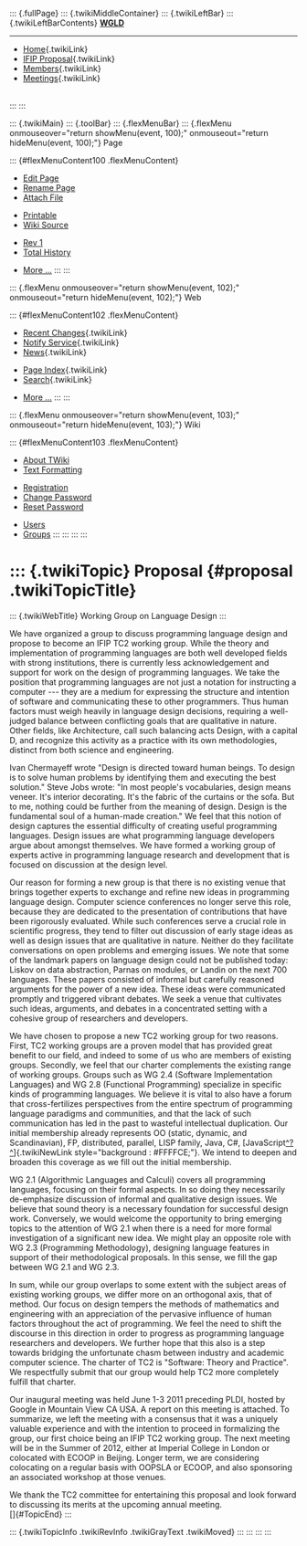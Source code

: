 ::: {.fullPage}
::: {.twikiMiddleContainer}
::: {.twikiLeftBar}
::: {.twikiLeftBarContents}
**[WGLD](http://www.program-transformation.org/view/WGLD/WebHome)**

------------------------------------------------------------------------

-   [Home](WebHome){.twikiLink}
-   [IFIP Proposal](Proposal){.twikiLink}
-   [Members](GroupMembers){.twikiLink}
-   [Meetings](Meetings){.twikiLink}

\
:::
:::

::: {.twikiMain}
::: {.toolBar}
::: {.flexMenuBar}
::: {.flexMenu onmouseover="return showMenu(event, 100);" onmouseout="return hideMenu(event, 100);"}
Page

::: {#flexMenuContent100 .flexMenuContent}
-   [Edit
    Page](http://www.program-transformation.org/edit/WGLD/Proposal?t=1536827706)
-   [Rename
    Page](http://www.program-transformation.org/rename/WGLD/Proposal)
-   [Attach
    File](http://www.program-transformation.org/attach/WGLD/Proposal)

<!-- -->

-   [Printable](http://www.program-transformation.org/view/WGLD/Proposal?skin=print.pattern)
-   [Wiki
    Source](http://www.program-transformation.org/view/WGLD/Proposal?skin=text&raw=on&contenttype=text/plain)

<!-- -->

-   [Rev
    1](http://www.program-transformation.org/view/WGLD/Proposal?rev=1.1)
-   [Total
    History](http://www.program-transformation.org/rdiff/WGLD/Proposal)

<!-- -->

-   [More
    \...](http://www.program-transformation.org/oops/WGLD/Proposal?template=oopsmore&param1=1.1&param2=1.1)
:::
:::

::: {.flexMenu onmouseover="return showMenu(event, 102);" onmouseout="return hideMenu(event, 102);"}
Web

::: {#flexMenuContent102 .flexMenuContent}
-   [Recent Changes](WebChanges){.twikiLink}
-   [Notify Service](WebNotify){.twikiLink}
-   [News](WebNews){.twikiLink}

<!-- -->

-   [Page Index](WebIndex){.twikiLink}
-   [Search](WebSearch){.twikiLink}

<!-- -->

-   [More
    \...](http://www.program-transformation.org/oops/WGLD/Proposal?template=oopsmore&param1=1.1&param2=1.1)
:::
:::

::: {.flexMenu onmouseover="return showMenu(event, 103);" onmouseout="return hideMenu(event, 103);"}
Wiki

::: {#flexMenuContent103 .flexMenuContent}
-   [About
    TWiki](http://www.program-transformation.org/view/TWiki/WebHome)
-   [Text
    Formatting](http://www.program-transformation.org/view/TWiki/TextFormattingRules)

<!-- -->

-   [Registration](http://www.program-transformation.org/view/TWiki/TWikiRegistration)
-   [Change
    Password](http://www.program-transformation.org/view/TWiki/ChangePassword)
-   [Reset
    Password](http://www.program-transformation.org/view/TWiki/ResetPassword)

<!-- -->

-   [Users](http://www.program-transformation.org/view/Main/TWikiUsers)
-   [Groups](http://www.program-transformation.org/view/Main/TWikiGroups)
:::
:::
:::
:::

::: {.twikiTopic}
Proposal {#proposal .twikiTopicTitle}
========

::: {.twikiWebTitle}
Working Group on Language Design
:::

We have organized a group to discuss programming language design and
propose to become an IFIP TC2 working group. While the theory and
implementation of programming languages are both well developed fields
with strong institutions, there is currently less acknowledgement and
support for work on the design of programming languages. We take the
position that programming languages are not just a notation for
instructing a computer --- they are a medium for expressing the
structure and intention of software and communicating these to other
programmers. Thus human factors must weigh heavily in language design
decisions, requiring a well-judged balance between conflicting goals
that are qualitative in nature. Other fields, like Architecture, call
such balancing acts Design, with a capital D, and recognize this
activity as a practice with its own methodologies, distinct from both
science and engineering.

Ivan Chermayeff wrote \"Design is directed toward human beings. To
design is to solve human problems by identifying them and executing the
best solution.\" Steve Jobs wrote: \"In most people\'s vocabularies,
design means veneer. It\'s interior decorating. It\'s the fabric of the
curtains or the sofa. But to me, nothing could be further from the
meaning of design. Design is the fundamental soul of a human-made
creation.\" We feel that this notion of design captures the essential
difficulty of creating useful programming languages. Design issues are
what programming language developers argue about amongst themselves. We
have formed a working group of experts active in programming language
research and development that is focused on discussion at the design
level.

Our reason for forming a new group is that there is no existing venue
that brings together experts to exchange and refine new ideas in
programming language design. Computer science conferences no longer
serve this role, because they are dedicated to the presentation of
contributions that have been rigorously evaluated. While such
conferences serve a crucial role in scientific progress, they tend to
filter out discussion of early stage ideas as well as design issues that
are qualitative in nature. Neither do they facilitate conversations on
open problems and emerging issues. We note that some of the landmark
papers on language design could not be published today: Liskov on data
abstraction, Parnas on modules, or Landin on the next 700 languages.
These papers consisted of informal but carefully reasoned arguments for
the power of a new idea. These ideas were communicated promptly and
triggered vibrant debates. We seek a venue that cultivates such ideas,
arguments, and debates in a concentrated setting with a cohesive group
of researchers and developers.

We have chosen to propose a new TC2 working group for two reasons.
First, TC2 working groups are a proven model that has provided great
benefit to our field, and indeed to some of us who are members of
existing groups. Secondly, we feel that our charter complements the
existing range of working groups. Groups such as WG 2.4 (Software
Implementation Languages) and WG 2.8 (Functional Programming) specialize
in specific kinds of programming languages. We believe it is vital to
also have a forum that cross-fertilizes perspectives from the entire
spectrum of programming language paradigms and communities, and that the
lack of such communication has led in the past to wasteful intellectual
duplication. Our initial membership already represents OO (static,
dynamic, and Scandinavian), FP, distributed, parallel, LISP family,
Java, C\#,
[JavaScript[^?^](http://www.program-transformation.org/edit/WGLD/JavaScript?topicparent=WGLD.Proposal)]{.twikiNewLink
style="background : #FFFFCE;"}. We intend to deepen and broaden this
coverage as we fill out the initial membership.

WG 2.1 (Algorithmic Languages and Calculi) covers all programming
languages, focusing on their formal aspects. In so doing they
necessarily de-emphasize discussion of informal and qualitative design
issues. We believe that sound theory is a necessary foundation for
successful design work. Conversely, we would welcome the opportunity to
bring emerging topics to the attention of WG 2.1 when there is a need
for more formal investigation of a significant new idea. We might play
an opposite role with WG 2.3 (Programming Methodology), designing
language features in support of their methodological proposals. In this
sense, we fill the gap between WG 2.1 and WG 2.3.

In sum, while our group overlaps to some extent with the subject areas
of existing working groups, we differ more on an orthogonal axis, that
of method. Our focus on design tempers the methods of mathematics and
engineering with an appreciation of the pervasive influence of human
factors throughout the act of programming. We feel the need to shift the
discourse in this direction in order to progress as programming language
researchers and developers. We further hope that this also is a step
towards bridging the unfortunate chasm between industry and academic
computer science. The charter of TC2 is "Software: Theory and Practice".
We respectfully submit that our group would help TC2 more completely
fulfill that charter.

Our inaugural meeting was held June 1-3 2011 preceding PLDI, hosted by
Google in Mountain View CA USA. A report on this meeting is attached. To
summarize, we left the meeting with a consensus that it was a uniquely
valuable experience and with the intention to proceed in formalizing the
group, our first choice being an IFIP TC2 working group. The next
meeting will be in the Summer of 2012, either at Imperial College in
London or colocated with ECOOP in Beijing. Longer term, we are
considering colocating on a regular basis with OOPSLA or ECOOP, and also
sponsoring an associated workshop at those venues.

We thank the TC2 committee for entertaining this proposal and look
forward to discussing its merits at the upcoming annual meeting.\
[]{#TopicEnd}
:::

::: {.twikiTopicInfo .twikiRevInfo .twikiGrayText .twikiMoved}
:::
:::
:::
:::
